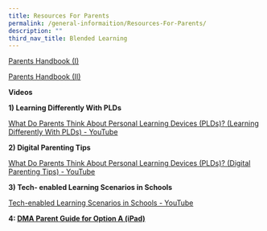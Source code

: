 ```yaml
---
title: Resources For Parents
permalink: /general-informaition/Resources-For-Parents/
description: ""
third_nav_title: Blended Learning
---
```

[Parents Handbook (I)](d%20Learning/Resources%20for%20Parents/IP2%20-%20Parent%20Handbook%20I%20on%20Learning%20with%20a%20PLD_8%20Dec%2021.pdf)

[Parents Handbook (II)](https://standrewssec.moe.edu.sg/qql/slot/u181/Blend%20Learning/Resources%20for%20Parents/IP3%20-%20Parent%20Handbook%20II%20on%20Learning%20with%20a%20PLD_8%20Dec%2021.pdf)

**Videos**  

**1) Learning Differently With PLDs**

[What Do Parents Think About Personal Learning Devices (PLDs)? (Learning Differently With PLDs) - YouTube](https://www.youtube.com/watch?v=6oIAtbruVf4)

**2) Digital Parenting Tips**

[What Do Parents Think About Personal Learning Devices (PLDs)? (Digital Parenting Tips) - YouTube](https://www.youtube.com/watch?v=qCzeedZXeaM)

**3) Tech- enabled Learning Scenarios in Schools**

[Tech-enabled Learning Scenarios in Schools - YouTube](https://www.youtube.com/watch?v=jJw1mdtYfOs)

**4: [DMA Parent Guide for Option A (iPad)](https://standrewssec.moe.edu.sg/qql/slot/u181/Blend%20Learning/Resources%20for%20Parents/PORI5%20-%20DMA%20Parent%20Guide%20for%20Option%20A%20iPad_2%20Sep%2021.pdf)**